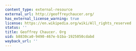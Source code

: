 ```yaml
---
content_type: external-resource
external_url: http://geoffreychaucer.org/
has_external_license_warning: true
license: https://en.wikipedia.org/wiki/All_rights_reserved
status: ''
title: Geoffrey Chaucer. Org
uid: b8830ca0-9490-467e-b1ba-1925050cdabd
wayback_url: ''
---
```


